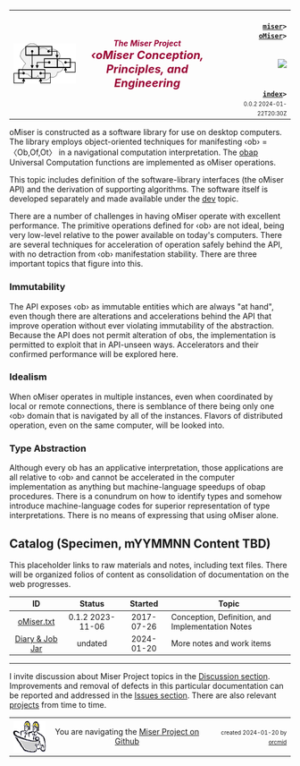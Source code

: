 <!-- index.md 0.0.3                 UTF-8                         2024-01-22
     ----1----|----2----|----3----|----4----|----5----|----6----|----7----|--*
     source <https://github.com/orcmid/miser/blob/master/docs/obap/index.md>
     publication <https://orcmid.github.io/miser/obap/>
     -->
<table border="0" width="100%">
  <tr>
    <td width="25%" align="left" height="6">
       <a href="../" title="The Miser Project on GitHub">
       <img src="../images/misertheory-logo.png" /></a>
    </td>
       <td width="48%" height="6"><p align="center"><font color="#990033"><strong>
	<i>The Miser Project</i><br />
    <i><big><big>‹oMiser Conception, Principles, and Engineering</big></big></i></strong></font></p>
    </td>
    <td width="27%" height="6" valign="middle" align="right">
      <b><code>
	  <a href="../" target="_top">miser</a>&gt;
      <a href="./" target="_top">oMiser</a>&gt;
      </code></b>
      <br /><br />
      <a href="https://clustrmaps.com/site/1bw9w" title="Visit tracker">
            <img src="//www.clustrmaps.com/map_v2.png?d=3-2eQV4fOuelVHp_YtztZ0hl9Uj4ei9zLKw_nRgCgyM&cl=ffffff" />
      </a>
      <br /><br />
      <b><code>
         <a href="index.html" target="_top">index</a>&gt;</code></b>
      <br />
      <small><small>
        0.0.2 2024-01-22T20:30Z<!-- MAINTAIN THIS MANUALLY -->
      </small></small>
      </td>
  </tr>
</table>

oMiser is constructed as a software library for use on desktop computers. The
library employs object-oriented techniques for manifesting ‹ob› = 〈Ob,Of,Ot〉
in a navigational computation interpretation.  The [obap](../obap) Universal
Computation functions are implemented as oMiser operations.

This topic includes definition of the software-library interfaces (the oMiser
API) and the derivation of supporting algorithms.  The software itself is
developed separately and made available under the [dev](../dev) topic.

There are a number of challenges in having oMiser operate with excellent
performance.  The primitive operations defined for ‹ob› are not ideal, being
very low-level relative to the power available on today's computers. There are
several techniques for acceleration of operation safely behind the API, with
no detraction from ‹ob› manifestation stability.  There are three important
topics that figure into this.

### Immutability

The API exposes ‹ob› as immutable entities which are always "at hand", even
though there are alterations and accelerations behind the API that improve
operation without ever violating immutability of the abstraction.  Because
the API does not permit alteration of obs, the implementation is permitted
to exploit that in API-unseen ways.  Accelerators and their confirmed
performance will be explored here.

### Idealism

When oMiser operates in multiple instances, even when coordinated by local
or remote connections, there is semblance of there being only one ‹ob› domain
that is navigated by all of the instances.  Flavors of distributed operation,
even on the same computer, will be looked into.

### Type Abstraction

Although every ob has an applicative interpretation, those applications are
all relative to ‹ob› and cannot be accelerated in the computer implementation
as anything but machine-language speedups of obap procedures.  There is a
conundrum on how to identify types and somehow introduce machine-language
codes for superior representation of type interpretations.  There is no
means of expressing that using oMiser alone.

## Catalog (Specimen, mYYMMNN Content TBD)

This placeholder links to raw materials and notes, including text files.
There will be organized folios of content as consolidation of documentation
on the web progresses.

| **ID**                          | **Status**       | **Started** | **Topic** |
|   :-:                           |   :-:            |  :-:        |  ---  |
| [oMiser.txt](oMiser.txt) | 0.1.2 2023-11-06 | 2017-07-26  | Conception, Definition, and Implementation Notes |
| [Diary & Job Jar](c000000.htm)  | undated          | 2024-01-20  | More notes and work items |

----

I invite discussion about Miser Project topics in the
[Discussion section](https://github.com/orcmid/miser/discussions).
Improvements and removal of defects in this particular documentation can be
reported and addressed in the
[Issues section](https://github.com/orcmid/miser/issues).  There are also
relevant [projects](https://github.com/orcmid/miser/projects?type=classic)
from time to time.

<table border="0" cellspacing="3" width="100%">
  <tr>
    <td width="14%">
	<a href="index.htm" target="_top">
       <img border="0" src="../images/hardhat-thumb.gif" alt="Hard Hat Area"
            align="left" width="80" height="57">
       </a>
    </td>
    <td width="54%" valign="middle" align="center">
      You are navigating the <a href="../">Miser Project on Github</a></td>
    <td width="30%">
      <p align="right"><font size="-2">created 2024-01-20 by
         <a target="_top" href="../../orcmid">orcmid</a> </font></p>
    </td>
  </tr>
</table>
<!--

  0.0.3  2024-01-22T20:30Z Remove the unreasonable from the synopsis
  0.0.2  2024-01-22T18:55Z Add synopsis of key topics
  0.0.1  2024-01-22T17:36Z Touch-up oMiser.txt entry
  0.0.0  2024-01-20T20:47Z Initial Placeholder

               *** end of miser/docs/oMiser/index.md ***                  -->
